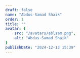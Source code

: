 ```yaml
---
draft: false
name: "Abdus-Samad Shaik"
order: 1
title: ""
avatar: {
    src: "/avatars/ablsam.png",
    alt: "Abdus-Samad Shaik"
}
publishDate: "2024-12-13 15:39"
---
```

